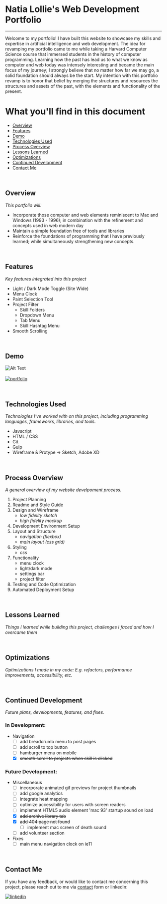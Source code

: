 # Natia Lollie's Web Development Portfolio
---

Welcome to my portfolio! I have built this website to showcase my skills and expertise in artificial intelligence and web development. The idea for revamping my portfolio came to me while taking a Harvard Computer Science course that immersed students in the history of computer programming. Learning how the past has lead us to what we know as computer and web today was intensely interesting and became the main focus of my journey; I strongly believe that no matter how far we may go, a solid foundation should always be the start. My intention with this portfolio revamp is to honor that belief by merging the structures and resources the structures and assets of the past, with the elements and functionality of the present. 

# What you'll find in this document 

* [Overview](#overview)
* [Features](#features)
* [Demo](#demo)
* [Technologies Used](#technologies-used)
* [Process Overview](#process-overview)
* [Lessons Learned](#lessons-learned)
* [Optimizations](#optimizations)
* [Continued Development](#continued-development)
* [Contact Me](#contact-me) 

<br>

## Overview 
_This portfolio will:_
<br>
- Incorporate those computer and web elements reminiscent to Mac and Windows (1993 - 1996); in combination with the refinement and concepts used in web modern day
- Maintain a simple foundation free of tools and libraries 
- Reinforce the foundations of programming that I have previously learned; while simultaneously strengthening new concepts. 

<br>

## Features 
_Key features integrated into this project_

 - Light / Dark Mode Toggle (Site Wide)
 - Menu Clock
 - Paint Selection Tool
 - Project Filter 
	- Skill Folders
	- Dropdown Menu
	- Tab Menu
	- Skill Hashtag Menu 
- Smooth Scrolling

<br>

## Demo

![Alt Text](https://github.com/natiaLollie/personal-portfolio-2022/blob/main/src/_imgs/portfolio-snapshot.gif?raw=true)
<br>
<br>
[![portfolio](https://img.shields.io/badge/my_portfolio-000?style=for-the-badge&logo=ko-fi&logoColor=white)](https://natialollie.success-way.co/)

<br>

## Technologies Used
_Technologies I've worked with on this project, including programming languages, frameworks, libraries, and tools._
- Javscript 
- HTML / CSS  
- Git
- Gulp
- Wireframe & Protype -> Sketch, Adobe XD

<br>

## Process Overview
_A general overview of my website develpoment process._
<br>
1. Project Planning 
2. Readme and Style Guide 
3. Design and Wireframe 
	- _low fidelity sketch_ 
	- _high fidelity mockup_
4. Development Environment Setup
5. Layout and Structure 
	- _navigation (flexbox)_
	- _main layout (css grid)_
6. Styling 
	- _css_
7. Functionality
	- menu clock
	- light/dark mode
	- settings bar
	- project filter
8. Testing and Code Optimization
9. Automated Deployment Setup

<br>

## Lessons Learned 
_Things I learned while building this project, challenges I faced and how I overcame them_

<br>

## Optimizations
_Optimizations I made in my code: E.g. refactors, performance improvements, accessibility, etc._

<br>

## Continued Development 
_Future plans, developments, features, and fixes._
### In Development:
- Navigation
	- [ ] add breadcrumb menu to post pages
	- [ ] add scroll to top button 
	- [ ] hamburger menu on mobile
	- [x] ~~smooth scroll to projects when skill is clicked~~ 
### Future Development:
- Miscellaneous
	- [ ] incorporate animated gif previews for project thumbnails
	- [ ] add google analytics 
	- [ ] integrate heat mapping
	- [ ] optimize accessibility for users with screen readers
	- [ ] implement HTML5 audio element 'mac 93' startup sound on load
	- [x] ~~add archive library tab~~
	- [x] ~~add 404 page not found~~
		- [ ] implement mac screen of death sound
	- [ ] add volunteer section
- Fixes
	- [ ] main menu navigation clock on ie11

<br>

## Contact Me 

If you have any feedback, or would like to contact me concerning this project, please reach out to me via [contact](https://natialollie.success-way.co/#contact) form or linkedin:

[![linkedin](https://img.shields.io/badge/linkedin-0A66C2?style=for-the-badge&logo=linkedin&logoColor=white)](https://www.linkedin.com/in/natialollie/)




 

















